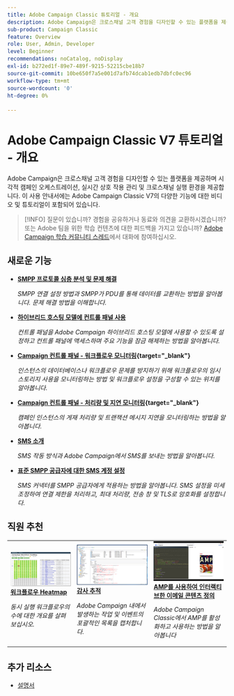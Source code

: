 ```yaml
---
title: Adobe Campaign Classic 튜토리얼 - 개요
description: Adobe Campaign은 크로스채널 고객 경험을 디자인할 수 있는 플랫폼을 제공하며 시각적 캠페인 오케스트레이션, 실시간 상호 작용 관리 및 크로스채널 실행 환경을 제공합니다. 이 사용 안내서에는 Adobe Campaign Standard의 다양한 기능과 성능에 대한 비디오 및 튜토리얼이 포함되어 있습니다.
sub-product: Campaign Classic
feature: Overview
role: User, Admin, Developer
level: Beginner
recommendations: noCatalog, noDisplay
exl-id: b272ed1f-89e7-489f-9215-52215cbe18b7
source-git-commit: 10be650f7a5e001d7afb74dcab1edb7dbfc0ec96
workflow-type: tm+mt
source-wordcount: '0'
ht-degree: 0%

---
```


# Adobe Campaign Classic V7 튜토리얼 - 개요

Adobe Campaign은 크로스채널 고객 경험을 디자인할 수 있는 플랫폼을 제공하며 시각적 캠페인 오케스트레이션, 실시간 상호 작용 관리 및 크로스채널 실행 환경을 제공합니다. 이 사용 안내서에는 Adobe Campaign Classic V7의 다양한 기능에 대한 비디오 및 튜토리얼이 포함되어 있습니다.

>[!INFO]
> 질문이 있습니까? 경험을 공유하거나 동료와 의견을 교환하시겠습니까? 또는 Adobe 팀을 위한 학습 컨텐츠에 대한 피드백을 가지고 있습니까? [Adobe Campaign 학습 커뮤니티 스레드](https://experienceleaguecommunities.adobe.com:443/t5/adobe-campaign-classic/join-the-discussion-on-adobe-campaign-learning/td-p/419096)에서 대화에 참여하십시오.

<div id="whats-new-section">

## 새로운 기능

* **[SMPP 프로토콜 심층 분석 및 문제 해결](https://experienceleague.adobe.com/docs/campaign-learn/set-up-sms-for-adobe-campaign/smpp-deep-dive-and-troubleshooting.html?lang=ko)**

   *SMPP 연결 설정 방법과 SMPP가 PDU를 통해 데이터를 교환하는 방법을 알아봅니다. 문제 해결 방법을 이해합니다.*

* **[하이브리드 호스팅 모델에 컨트롤 패널 사용](https://experienceleague.adobe.com/docs/control-panel-learn/tutorials/control-panel-for-hybrid-hosting-models.html?lang=ko)**

   *컨트롤 패널을 Adobe Campaign 하이브리드 호스팅 모델에 사용할 수 있도록 설정하고 컨트롤 패널에 액세스하며 주요 기능을 잠금 해제하는 방법을 알아봅니다.*

* **[Campaign 컨트롤 패널 - 워크플로우 모니터링](https://experienceleague.adobe.com/docs/control-panel-learn/tutorials/performance-monitoring/monitor-workflows.html?lang=ko){target=&quot;_blank&quot;}**

   *인스턴스의 데이터베이스나 워크플로우 문제를 방지하기 위해 워크플로우의 임시 스토리지 사용을 모니터링하는 방법 및 워크플로우 설정을 구성할 수 있는 위치를 알아봅니다.*

* **[Campaign 컨트롤 패널 - 처리량 및 지연 모니터링](https://experienceleague.adobe.com/docs/control-panel-learn/tutorials/performance-monitoring/monitor-throughputs-and-latency.html?lang=ko){target=&quot;_blank&quot;}**

   *캠페인 인스턴스의 게재 처리량 및 트랜잭션 메시지 지연을 모니터링하는 방법을 알아봅니다.*

* **[SMS 소개](https://experienceleague.adobe.com/docs/campaign-learn/set-up-sms-for-adobe-campaign/introduction-to-sms.html?lang=ko)**

   *SMS 작동 방식과 Adobe Campaign에서 SMS를 보내는 방법을 알아봅니다.*

* **[표준 SMPP 공급자에 대한 SMS 계정 설정](https://experienceleague.adobe.com/docs/campaign-learn/set-up-sms-for-adobe-campaign/set-up-account-for-standard-smpp-provider.html?lang=ko)**

   *SMS 커넥터를 SMPP 공급자에게 적용하는 방법을 알아봅니다. SMS 설정을 미세 조정하여 연결 제한을 처리하고, 최대 처리량, 전송 창 및 TLS로 암호화를 설정합니다.*

</div>

<div id="recs-overview-body-1"></div>
<div id="recs-overview-body-2"></div>
<div id="recs-overview-body-3"></div>
<div id="recs-overview-body-4"></div>
<div id="recs-overview-body-5"></div>
<div id="recs-overview-body-6"></div>

<div id="staff-picks-section">

## 직원 추천

<table>
<tr>
  <td>
    <a href="./monitoring-campaign-classic/workflow-heatmap.md">
      <img alt="워크플로우 Heatmap(비디오)" src="./assets/workflow-heatmap.png"/>
    </a>
    <div>
      <a href="./monitoring-campaign-classic/workflow-heatmap.md">
    <strong>워크플로우 Heatmap</strong>
    </a>
    </div>
    <p>
    <em>동시 실행 워크플로우의 수에 대한 개요를 살펴보십시오.</em>
    <p>
  </td>
   <td>
    <a href="./monitoring-campaign-classic/audit-trail.md">
      <img alt="감사 추적(비디오)" src="./assets/acc-audit-trail-thumb.png" />
    </a>
    <div>
      <a href="./monitoring-campaign-classic/audit-trail.md">
    <strong>감사 추적</strong>
    </a>
    </div> 
    <p>
    <em>Adobe Campaign 내에서 발생하는 작업 및 이벤트의 포괄적인 목록을 캡처합니다.</em>
    <p>
  </td>
  <td>
    <a href="./sending-messages/email-channel/defining-interactive-email-content-with-amp.md">
      <img alt="AMP를 사용하여 인터랙티브한 이메일 콘텐츠 정의(비디오)" src="./assets/29940.png" />
    </a>
    <div>
      <a href="./sending-messages/email-channel/defining-interactive-email-content-with-amp.md">
    <strong>AMP를 사용하여 인터랙티브한 이메일 콘텐츠 정의</strong>
    </a>
    </div>
    <p>
    <em>Adobe Campaign Classic에서 AMP를 활성화하고 사용하는 방법을 알아봅니다 </em>
    <p>
  </td>
</tr>
</table>

</div>

## 추가 리소스

* [설명서](https://experienceleague.adobe.com/docs/campaign-classic/using/getting-started/starting-with-adobe-campaign/about-adobe-campaign-classic.html?lang=ko)

